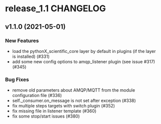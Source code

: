 # release_1.1 CHANGELOG

## v1.1.0 (2021-05-01)

### New Features

- load the pythonX_scientific_core layer by default in plugins (if the layer is installed) (#331)
- add some new config options to amqp_listener plugin (see issue #317) (#345)

### Bug Fixes

- remove old parameters about AMQP/MQTT from the module configuration file (#336)
- self._consumer.on_message is not set after exception (#338)
- fix multiple steps targets with switch plugin (#352)
- fix missing file in listener template (#360)
- fix some stop/start issues (#380)



